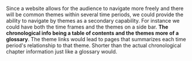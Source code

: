 Since a website allows for the audience to navigate more freely and there will be common themes within several time periods, we could provide the ability to navigate by themes as a secondary capability. For instance we could have both the time frames and the themes on a side bar. **The chronological info being a table of contents and the themes more of a glossary**. The theme links would lead to pages that summarizes each time period's relationship to that theme. Shorter than the actual chronological chapter information just like a glossary would.
